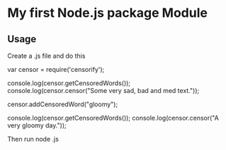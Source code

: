 # My first Node.js package Module


## Usage

Create a <filename>.js file and do this

var censor = require('censorify');

console.log(censor.getCensoredWords());
console.log(censor.censor("Some very sad, bad and med text."));

censor.addCensoredWord("gloomy");

console.log(censor.getCensoredWords());
console.log(censor.censor("A very gloomy day."));

Then run node <filename>.js
